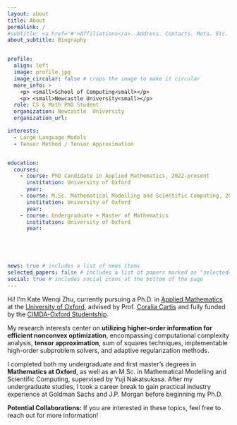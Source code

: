 ```yaml
---
layout: about
title: About
permalink: /
#subtitle: <a href='#'>Affiliations</a>. Address. Contacts. Moto. Etc.
about_subtitle: Biography


profile:
  align: left
  image: profile.jpg
  image_circular: false # crops the image to make it circular
  more_info: >
    <p> <small>School of Computing<small></p>
    <p> <small>Newcastle University<small></p>
  role: CS & Math PhD Student
  organization: Newcastle  University  
  organization_url:  

interests:
  - Large Language Models
  - Tensor Method / Tensor Approximation


education:
  courses:
    - course: PhD Candidate in Applied Mathematics, 2022-present
      institution: University of Oxford
      year:
    - course: M.Sc. Mathematical Modelling and Scientific Computing, 2021
      institution: University of Oxford
      year:
    - course: Undergraduate + Master of Mathematics
      institution: University of Oxford
      year:





news: true # includes a list of news items
selected_papers: false # includes a list of papers marked as "selected={true}"
social: true # includes social icons at the bottom of the page
---
```



Hi! I’m Kate Wenqi Zhu, currently pursuing a Ph.D. in [Applied Mathematics](https://www.maths.ox.ac.uk/groups/numerical-analysis) at the [University of Oxford](https://www.maths.ox.ac.uk/), advised by Prof. [Coralia Cartis](https://www.maths.ox.ac.uk/people/coralia.cartis) and fully funded by the [CIMDA-Oxford Studentship](https://cimda-oxford.datasig.ac.uk/team).

My research interests center on **utilizing higher-order information for efficient nonconvex optimization**, encompassing computational complexity analysis, **tensor approximation**, sum of squares techniques, implementable high-order subproblem solvers, and adaptive regularization methods.

I completed both my undergraduate and first master’s degrees in **Mathematics at Oxford**, as well as an M.Sc. in Mathematical Modelling and Scientific Computing, supervised by Yuji Nakatsukasa. After my undergraduate studies, I took a career break to gain practical industry experience at Goldman Sachs and J.P. Morgan before beginning my Ph.D.

**Potential Collaborations:** If you are interested in these topics, feel free to reach out for more information!

&nbsp;
&nbsp;




